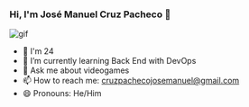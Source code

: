 ### Hi, I'm José Manuel Cruz Pacheco 👋

![gif](https://github.com/jmcp1999/jmcp1999/assets/169648148/0c223b2f-6c34-4b34-9d21-dc1e32808417)

- 🎈 I'm 24
- 🌱 I’m currently learning Back End with DevOps
- 💬 Ask me about videogames
- 📫 How to reach me: cruzpachecojosemanuel@gmail.com
- 😄 Pronouns: He/Him
